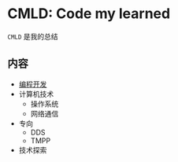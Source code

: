 # CMLD: Code my learned

`CMLD` 是我的总结

## 内容

- [编程开发](./编程开发/README.md)
- 计算机技术
    - 操作系统
    - 网络通信
- 专向
    - DDS
    - TMPP
- 技术探索
